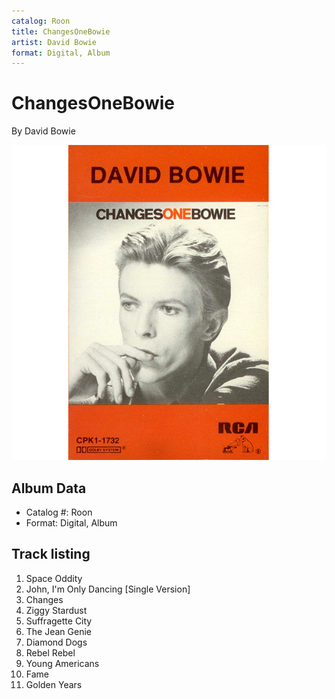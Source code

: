 ```yaml
---
catalog: Roon
title: ChangesOneBowie
artist: David Bowie
format: Digital, Album
---
```


# ChangesOneBowie

By David Bowie

![](../../assets/albumcovers/David_Bowie-ChangesOneBowie.png)

## Album Data

- Catalog #: Roon
- Format: Digital, Album


## Track listing


1. Space Oddity
2. John, I'm Only Dancing [Single Version]
3. Changes
4. Ziggy Stardust
5. Suffragette City
6. The Jean Genie
7. Diamond Dogs
8. Rebel Rebel
9. Young Americans
10. Fame
11. Golden Years

